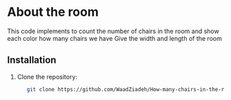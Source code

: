 # About the room 
This code implements to count the number of chairs in the room and show each color how many chairs we have 
Give the width and length of the room 

## Installation
1. Clone the repository:
   ```bash
      git clone https://github.com/WaadZiadeh/How-many-chairs-in-the-room-.git

